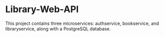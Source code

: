 # Library-Web-API
This project contains three microservices: authservice, bookservice, and libraryservice, along with a PostgreSQL database.

